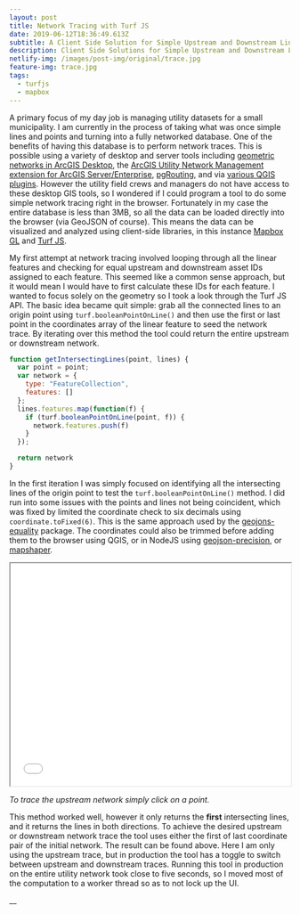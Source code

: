 ```yaml
---
layout: post
title: Network Tracing with Turf JS
date: 2019-06-12T18:36:49.613Z
subtitle: A Client Side Solution for Simple Upstream and Downstream Linear Analysis
description: Client Side Solutions for Simple Upstream and Downstream Linear Analysis
netlify-img: /images/post-img/original/trace.jpg
feature-img: trace.jpg
tags:
  - turfjs
  - mapbox
---
```

A primary focus of my day job is managing utility datasets for a small municipality. I am currently in the process of taking what was once simple lines and points and turning into a fully networked database. One of the benefits of having this database is to perform network traces. This is possible using a variety of desktop and server tools including [geometric networks in ArcGIS Desktop](http://desktop.arcgis.com/en/arcmap/10.3/manage-data/geometric-networks/what-are-geometric-networks-.htm), the [ArcGIS Utility Network Management extension for ArcGIS Server/Enterprise](https://pro.arcgis.com/en/pro-app/help/data/utility-network/what-is-a-utility-network-.htm), [pgRouting](https://pgrouting.org/), and via [various QGIS plugins](https://plugins.qgis.org/search/?q=network). However the utility field crews and managers do not have access to these desktop GIS tools, so I wondered if I could program a tool to do some simple network tracing right in the browser. Fortunately in my case the entire database is less than 3MB, so all the data can be loaded directly into the browser (via GeoJSON of course). This means the data can be visualized and analyzed using client-side libraries, in this instance [Mapbox GL](https://docs.mapbox.com/mapbox-gl-js/api/) and [Turf JS](https://github.com/Turfjs/turf). 

My first attempt at network tracing involved looping through all the linear features and checking for equal upstream and downstream asset IDs assigned to each feature. This seemed like a common sense approach, but it would mean I would have to first calculate these IDs for each feature. I wanted to focus solely on the geometry so I took a look through the Turf JS API. The basic idea became quit simple: grab all the connected lines to an origin point using `turf.booleanPointOnLine()` and then use the first or last point in the coordinates array of the linear feature to seed the network trace. By iterating over this method the tool could return the entire upstream or downstream network.

```javascript
function getIntersectingLines(point, lines) {
  var point = point;
  var network = {
    type: "FeatureCollection",
    features: []
  };
  lines.features.map(function(f) {
    if (turf.booleanPointOnLine(point, f)) {
      network.features.push(f)
    }
  });

  return network 
}
```

In the first iteration I was simply focused on identifying all the intersecting lines of the origin point to test the `turf.booleanPointOnLine()` method. I did run into some issues with the points and lines not being coincident, which was fixed by limited the coordinate check to six decimals using `coordinate.toFixed(6)`. This is the same approach used by the [geojons-equality](https://www.npmjs.com/package/geojson-equality) package. The coordinates could also be trimmed before adding them to the browser using QGIS, or in NodeJS using [geojson-precision](https://www.npmjs.com/package/geojson-precision), or [mapshaper](https://github.com/mbloch/mapshaper/wiki/Command-Reference). 

<iframe src="/apps/turf-trace.html/#17/39.915321/-82.005697" width="100%" height="400"></iframe>

_To trace the upstream network simply click on a point._

This method worked well, however it only returns the **first** intersecting lines, and it returns the lines in both directions. To achieve the desired upstream or downstream network trace the tool uses either the first of last coordinate pair of the initial network. The result can be found above. Here I am only using the upstream trace, but in production the tool has a toggle to switch between upstream and downstream traces. Running this tool in production on the entire utility network took close to five seconds, so I moved most of the computation to a worker thread so as to not lock up the UI.

__
